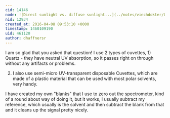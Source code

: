 ```yaml
---
cid: 14146
node: ![Direct sunlight vs. diffuse sunlight...](../notes/viechdokter/04-07-2016/direct-sunlight-vs-diffuse-sunlight)
nid: 12934
created_at: 2016-04-08 09:53:10 +0000
timestamp: 1460109190
uid: 461120
author: dhaffnersr
---
```


I am so glad that you asked that question! I use 2 types of cuvettes, 1) Quartz - they have neutral UV absorption, so it passes right on through without any artifacts or problems.

2) I also use  semi-micro UV-transparent disposable Cuvettes, which are made of a plastic material that can be used with most polar solvents, very handy.

I have created my own "blanks" that I use to zero out the spectrometer, kind of a round about way of doing it, but it works, I usually subtract my reference, which usually is the solvent and then subtract the blank from that and it cleans up the signal pretty nicely. 